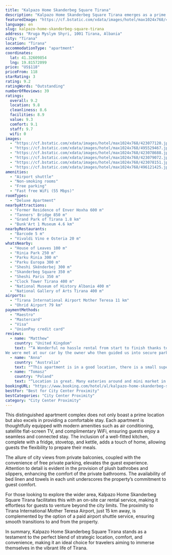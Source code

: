 ```yaml
---
title: "Kalpazo Home Skanderbeg Square Tirana"
description: "Kalpazo Home Skanderbeg Square Tirana emerges as a prime choice for travelers seeking a blend of comfort and convenience in the heart of Tirana."
featuredImage: "https://cf.bstatic.com/xdata/images/hotel/max1024x768/423077120.jpg?k=7e794a1cb98f2284e901128121d4c52b146f9e258efe03492a384e6227f6506e&o=&hp=1"
language: en
slug: kalpazo-home-skanderbeg-square-tirana
address: "Rruga Myslym Shyri, 1001 Tirana, Albania"
city: "Tirana"
location: "Tirana"
accommodationType: "apartment"
coordinates:
  lat: 41.32609854
  lng: 19.81572099
price: "US$118"
priceFrom: 118
starRating: 3
rating: 9.2
ratingWords: "Outstanding"
numberOfReviews: 39
ratings:
  overall: 9.2
  location: 9.8
  cleanliness: 8.6
  facilities: 8.9
  value: 9.3
  comfort: 9.1
  staff: 9.7
  wifi: 0
images:
  - "https://cf.bstatic.com/xdata/images/hotel/max1024x768/423077120.jpg?k=7e794a1cb98f2284e901128121d4c52b146f9e258efe03492a384e6227f6506e&o=&hp=1"
  - "https://cf.bstatic.com/xdata/images/hotel/max1024x768/495529467.jpg?k=57eb6902c031925f75fe847bf94dd3542da508a6a4f9c3500dfb9ae8f159b953&o=&hp=1"
  - "https://cf.bstatic.com/xdata/images/hotel/max1024x768/423078688.jpg?k=60acf8a6d11821e0b4e84617260de1358cd635d8542b0268906b8300ba144a66&o=&hp=1"
  - "https://cf.bstatic.com/xdata/images/hotel/max1024x768/423079072.jpg?k=2c729f4a988d7f6a266e5f3df31eb1be03ee12050ee94288abc54068b2f0ea97&o=&hp=1"
  - "https://cf.bstatic.com/xdata/images/hotel/max1024x768/423078151.jpg?k=67b721dad0edb8b4b7874d08af39580b85711358ac2a0d26c53e28344ba9fd79&o=&hp=1"
  - "https://cf.bstatic.com/xdata/images/hotel/max1024x768/496121425.jpg?k=d73faaafa3d67dfb0fb3e1151a8e0868b4f9ae7e20d0628a6605d9fe2510d771&o=&hp=1"
amenities:
  - "Airport shuttle"
  - "Non-smoking rooms"
  - "Free parking"
  - "Fast free WiFi (55 Mbps)"
roomTypes:
  - "Deluxe Apartment"
nearbyAttractions:
  - "Former Residence of Enver Hoxha 600 m"
  - "Tanners' Bridge 850 m"
  - "Grand Park of Tirana 1.8 km"
  - "Bunk'Art 1 Museum 4.6 km"
nearbyRestaurants:
  - "Barcode 5 m"
  - "Vivaldi Vino e Osteria 20 m"
whatsNearby:
  - "House of Leaves 100 m"
  - "Rinia Park 250 m"
  - "Parku Rinia 300 m"
  - "Parku Europa 300 m"
  - "Sheshi Skënderbej 300 m"
  - "Skanderbeg Square 350 m"
  - "Sheshi Paris 350 m"
  - "Clock Tower Tirana 400 m"
  - "National Museum of History Albania 400 m"
  - "National Gallery of Arts Tirana 400 m"
airports:
  - "Tirana International Airport Mother Teresa 11 km"
  - "Ohrid Airport 79 km"
paymentMethods:
  - "Maestro"
  - "Mastercard"
  - "Visa"
  - "UnionPay credit card"
reviews:
  - name: "Matthew"
    country: "United Kingdom"
    text: "“A Wonderful no hassle rental from start to finish thanks to the owner and his wife.
We were met at our car by the owner who then guided us into secure parking before been shown to our apartment which was of significant size, clean and in an...”"
  - name: "Anna"
    country: "Australia"
    text: "“This apartment is in a good location, there is a small supermarket in the building and other larger supermarkets nearby. It is not far to restaurants and bars and attractions in Tirana. The bed is comfortable and a great shower. We didn’t cook,...”"
  - name: "Tomasz"
    country: "Poland"
    text: "“Location is great. Many eateries around and mini market in the apartment building. The place is clean and it is top floor with a nice view from the balcony.”"
bookingURL: "https://www.booking.com/hotel/al/kalpazo-home-skanderbeg-square-tirana.en-gb.html?aid=8035640"
bestFor: "Best for City Center Proximity"
bestCategories: "City Center Proximity"
category: "City Center Proximity"
---
```


This distinguished apartment complex does not only boast a prime location but also excels in providing a comfortable stay. Each apartment is thoughtfully equipped with modern amenities such as air conditioning, satellite flat-screen TV, and complimentary WiFi, ensuring guests enjoy a seamless and connected stay. The inclusion of a well-fitted kitchen, complete with a fridge, stovetop, and kettle, adds a touch of home, allowing guests the flexibility to prepare their meals.

The allure of city views from private balconies, coupled with the convenience of free private parking, elevates the guest experience. Attention to detail is evident in the provision of plush bathrobes and slippers, enhancing the comfort of the private bathrooms. The availability of bed linen and towels in each unit underscores the property’s commitment to guest comfort.

For those looking to explore the wider area, Kalpazo Home Skanderbeg Square Tirana facilitates this with an on-site car rental service, making it effortless for guests to venture beyond the city limits. The proximity to Tirana International Mother Teresa Airport, just 15 km away, is complemented by the option of a paid airport shuttle service, ensuring smooth transitions to and from the property.

In summary, Kalpazo Home Skanderbeg Square Tirana stands as a testament to the perfect blend of strategic location, comfort, and convenience, making it an ideal choice for travelers aiming to immerse themselves in the vibrant life of Tirana.
